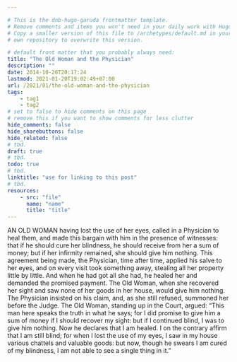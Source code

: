 ```yaml
---

# This is the dnb-hugo-garuda frontmatter template. 
# Remove comments and items you won't need in your daily work with Hugo.
# Copy a smaller version of this file to /archetypes/default.md in your
# own repository to overwrite this version.

# default front matter that you probably always need:
title: "The Old Woman and the Physician"
description: ""
date: 2014-10-26T20:17:24
lastmod: 2021-01-20T19:02:49+07:00
url: /2021/01/the-old-woman-and-the-physician
tags:
    - tag1
    - tag2
# set to false to hide comments on this page
# remove this if you want to show comments for less clutter
hide_comments: false
hide_sharebuttons: false
hide_related: false
# tbd.
draft: true
# tbd.
todo: true
# tbd.
linktitle: "use for linking to this post"
# tbd.
resources:
    - src: "file"
      name: "name"
      title: "title"
---
```

AN OLD WOMAN having lost the use of her eyes, called in a Physician to heal them, and made this bargain with him in the presence of witnesses: that if he should cure her blindness, he should receive from her a sum of money; but if her infirmity remained, she should give him nothing. This agreement being made, the Physician, time after time, applied his salve to her eyes, and on every visit took something away, stealing all her property little by little. And when he had got all she had, he healed her and demanded the promised payment. The Old Woman, when she recovered her sight and saw none of her goods in her house, would give him nothing. The Physician insisted on his claim, and, as she still refused, summoned her before the Judge. The Old Woman, standing up in the Court, argued: “This man here speaks the truth in what he says; for I did promise to give him a sum of money if I should recover my sight: but if I continued blind, I was to give him nothing. Now he declares that I am healed. I on the contrary affirm that I am still blind; for when I lost the use of my eyes, I saw in my house various chattels and valuable goods: but now, though he swears I am cured of my blindness, I am not able to see a single thing in it.”
